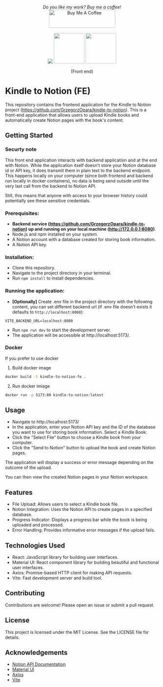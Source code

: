 <p align="center">
  <i>Do you like my work? Buy me a coffee!</i><BR>
  <a href="https://www.buymeacoffee.com/grzegorz.opara" target="_blank"><img src="https://cdn.buymeacoffee.com/buttons/v2/default-green.png" alt="Buy Me A Coffee" style="height: 60px !important;width: 217px !important;" ></a>
  <BR><BR>
  <img src="https://upload.wikimedia.org/wikipedia/commons/thumb/2/20/Amazon_Kindle_logo.svg/388px-Amazon_Kindle_logo.svg.png">
  <img src="https://upload.wikimedia.org/wikipedia/commons/thumb/9/9e/Plus_symbol.svg/200px-Plus_symbol.svg.png" width="100" height="100">
  <img src="https://upload.wikimedia.org/wikipedia/commons/thumb/e/e9/Notion-logo.svg/240px-Notion-logo.svg.png" width="100" height="100">
  
  <p align="center">(Front end)</p>
</p>


# Kindle to Notion (FE)
This repository contains the frontend application for the Kindle to Notion project (https://github.com/GrzegorzOpara/kindle-to-notion). This is a front-end application that allows users to upload Kindle books and automatically create Notion pages with the book's content.

## Getting Started

### Securty note
This front end application interacts with backend application and at the end with Notion. While the application itself doesn't store your Notion database id or API key, it does transmit them in plain text to the backend endpoint. This happens locally on your computer (since both frontend and backend run locally in docker containers), no data is being send outside until the very last call from the backend to Notion API.

Still, this means that anyone with access to your browser history could potentially see these sensitive credentials.

### Prerequisites:
- **Backend service (https://github.com/GrzegorzOpara/kindle-to-notion) up and running on your local machine (http://172.0.0.1:8080)**.
- Node.js and npm installed on your system.
- A Notion account with a database created for storing book information.
- A Notion API key.

### Installation:
- Clone this repository.
- Navigate to the project directory in your terminal.
- Run ``npm install`` to install dependencies.

### Running the application:
- **[Optionally]** Create .env file in the project directory with the following content, you can set different backend url (if .env file doesn't exists it defaults to ``http://localhost:8080``):
```text
VITE_BACKEND_URL=localhost:8080
```
- Run ``npm run dev`` to start the development server.
- The application will be accessible at http://localhost:5173/.

### Docker
If you prefer to use docker
1. Build docker image
```bash
docker build -t kindle-to-notion-fe .
```
2. Run docker imiage
```bash
docker run -p 5173:80 kindle-to-notion:latest
```

## Usage
- Navigate to http://localhost:5173/
- In the application, enter your Notion API key and the ID of the database you want to use for storing book information.
Select a Kindle Book:
- Click the "Select File" button to choose a Kindle book from your computer.
- Click the "Send to Notion" button to upload the book and create Notion pages.

The application will display a success or error message depending on the outcome of the upload.

You can then view the created Notion pages in your Notion workspace.

## Features
- File Upload: Allows users to select a Kindle book file.
- Notion Integration: Uses the Notion API to create pages in a specified database.
- Progress Indicator: Displays a progress bar while the book is being uploaded and processed.
- Error Handling: Provides informative error messages if the upload fails.

## Technologies Used
- React: JavaScript library for building user interfaces.
- Material UI: React component library for building beautiful and functional user interfaces.
- Axios: Promise-based HTTP client for making API requests.
- Vite: Fast development server and build tool.

## Contributing
Contributions are welcome! Please open an issue or submit a pull request.

## License
This project is licensed under the MIT License. See the LICENSE file for details.

## Acknowledgements
- [Notion API Documentation](https://developers.notion.com/reference/intro)
- [Material UI](https://mui.com/)
- [Axios](https://axios-http.com/)
- [Vite](https://vitejs.dev/)